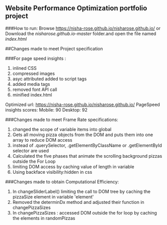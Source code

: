 ## Website Performance Optimization portfolio project

###How to run:
Browse https://nisha-rose.github.io/nisharose.github.io/ or Download the *nisharose.github.io-master* folder.and open the file named *index.html* 

##Changes made to meet Project specification

###For page speed insights :
1. inlined CSS
2. compressed images
3. asyc attributed added to script tags
4. added media tags
5. removed font API call
6. minified index.html

Optimized url:  https://nisha-rose.github.io/nisharose.github.io/
PageSpeed insights scores:
Mobile: 90
Desktop: 92

###Changes made to meet Frame Rate specifications:
1. changed the scope of variable items into global
2. Gets all moving pizza objects from the DOM and puts them into one array to reduce DOM access
3. instead of .querySelector, .getElementByClassName or .getElementById selector are used
4. Calculated the five phases that animate the scrolling background pizzas outside the For Loop
5. limiting DOM access by caching value of length in variable
6. Using backface visibility:hidden in css

###Changes made to obtain Computational Efficiency:
1. In changeSliderLabel() limiting the call to DOM tree by caching the pizzaSize element in variable 'element'
2. Removed the determinDx method and adjusted their function in changePizzaSizes
3. In changePizzaSizes : accessed DOM outside the for loop by caching the elements in randomPizzas
